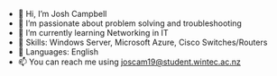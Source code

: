 - 👋 Hi, I’m Josh Campbell
- 👀 I’m passionate about problem solving and troubleshooting
- 🌱 I’m currently learning Networking in IT
- 🔧 Skills: Windows Server, Microsoft Azure, Cisco Switches/Routers
- 📘 Languages: English
- 📫 You can reach me using joscam19@student.wintec.ac.nz
<!---
ACyberNinja/ACyberNinja is a ✨ special ✨ repository because its `README.md` (this file) appears on your GitHub profile.
You can click the Preview link to take a look at your changes.
--->
